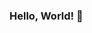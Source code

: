 ### Hello, World! 👋

<!--
**suyashgupta02/suyashgupta02** is a ✨ _special_ ✨ repository because its `README.md` (this file) appears on your GitHub profile.

Here are some ideas to get you started:

Welcome to my GitHub universe! 🌌 Here's where I channel my passion for innovation and code into exciting projects. 🚀 Let's dive into the world of tech together! 💻

### About Me 🧑‍💻

I'm Suyash, Tech enthusiast and ML developer 🎯 When I'm not strategizing for my work, you'll find me exploring the realms of AI, machine learning, and all things futuristic. 🤖

- 🔭 I’m currently working at a leading global travel company
- 🌱 I’m currently learning and implementing cool ML algos for finance world
- 👯 I’m looking to collaborate on ML and AI projects
- 💬 Ask me about anything in tech

### 💻 Tech Stack:

TypeScript Firebase Google Cloud AWS Vercel ElasticSearch Postman SQLite MySQL MongoDB AmazonDynamoDB Nginx React React Native TailwindCSS NodeJS Next JS Netlify and onviosuly Python

-->
